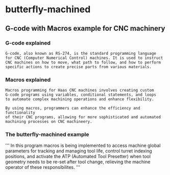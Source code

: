 # butterfly-machined
## G-code with Macros example for CNC machinery

### G-code explained
```
G-code, also known as RS-274, is the standard programming language 
for CNC (Computer Numerical Control) machines. It is used to instruct 
CNC machines on how to move, what path to follow, and how to perform 
specific actions to create precise parts from various materials. 
```

### Macros explained
```
Macros programming for Haas CNC machines involves creating custom 
G-code programs using variables, conditional statements, and loops 
to automate complex machining operations and enhance flexibility.

By using macros, programmers can enhance the efficiency and functionality 
of their CNC programs, allowing for more sophisticated and automated 
machining processes on CNC machineery.
```

### The butterfly-machined example
'''
In this program macros is being implemented to access machine global parameters
for tracking and managing tool life, control turret indexing positions, and 
activate the ATP (Automated Tool Presetter) when tool geometry needs to be 
re-set after tool change, relieving the machine operator of these responsibilites.
''' 
